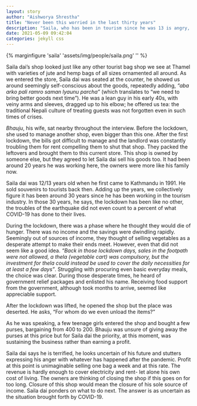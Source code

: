 ```yaml
---
layout: story
author: "Aishworya Shrestha"
title: "Never been this worried in the last thirty years"
description: "Saila, who has been in tourism since he was 13 is angry, frustrated, and stressed about his family's survival."
date: 2021-05-09 09:42:04
categories: jekyll css
---
```


{% marginfigure 'saila' 'assets/img/people/saila.png' '' %}

Saila dai’s shop looked just like any other tourist bag shop we see at Thamel with varieties of jute and hemp bags of all sizes ornamented all around. As we entered the store, Saila dai was seated at the counter, he showed us around seemingly self-conscious about the goods, repeatedly adding, _“aba arko pali ramro saman lyaunu parcha”_ (which translates to “we need to bring better goods next time”). He was a lean guy in his early 40s, with veiny arms and sleeves, dragged up to his elbow; he offered us tea: the traditional Nepali culture of treating guests was not forgotten even in such times of crises. 


_Bhauju_, his wife, sat nearby throughout the interview. Before the lockdown, she used to manage another shop, even bigger than this one. After the first lockdown, the bills got difficult to manage and the landlord was constantly troubling them for rent compelling them to shut that shop. They packed the leftovers and brought them to this current store. This shop is owned by someone else, but they agreed to let Saila dai sell his goods too. It had been around 20 years he was working here, the owners were more like his family now.

Saila dai was 12/13 years old when he first came to Kathmandu in 1991. He sold souvenirs to tourists back then. Adding up the years, we collectively figure it has been around 30 years since he has been working in the tourism industry. In those 30 years, he says, the lockdown has been like no other, the troubles of the earthquake did not even count to a percent of what COVID-19 has done to their lives.  

During the lockdown, there was a phase where he thought they would die of hunger. There was no income and the savings were dwindling rapidly. Seemingly out of sources of income, they thought of selling vegetables as a desperate attempt to make their ends meet. However, even that did not seem like a good idea. _“Back in those lockdown days, sales in the footpath were not allowed, a thela (vegetable cart) was compulsory, but the investment for thela could instead be used to cover the daily necessities for at least a few days”_. Struggling with procuring even basic everyday meals, the choice was clear. During those desperate times, he heard of government relief packages and enlisted his name. Receiving food support from the government, although took months to arrive, seemed like appreciable support.  

After the lockdown was lifted, he opened the shop but the place was deserted. He asks, “For whom do we even unload the items?”

As he was speaking, a few teenage girls entered the shop and bought a few purses, bargaining from 400 to 200. Bhauju was unsure of giving away the purses at this price but for Saila dai the priority, at this moment, was sustaining the business rather than earning a profit.  

Saila dai says he is terrified, he looks uncertain of his future and stutters expressing his anger with whatever has happened after the pandemic. Profit at this point is unimaginable selling one bag a week and at this rate. The revenue is hardly enough to cover electricity and rent- let alone his own cost of living. The owners are thinking of closing the shop if this goes on for too long. Closure of this shop would mean the closure of his sole source of income. Saila dai ponders on what to do next. The answer is as uncertain as the situation brought forth by COVID-19. 















